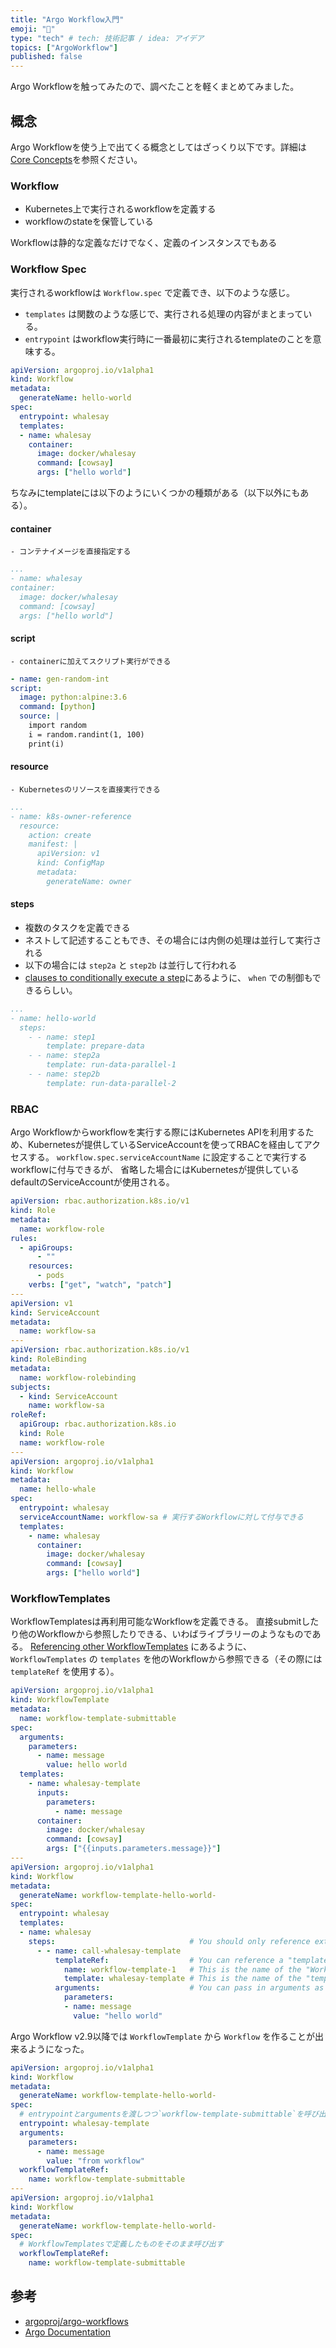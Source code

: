 ```yaml
---
title: "Argo Workflow入門"
emoji: "🦔"
type: "tech" # tech: 技術記事 / idea: アイデア
topics: ["ArgoWorkflow"]
published: false
---
```


Argo Workflowを触ってみたので、調べたことを軽くまとめてみました。

## 概念
Argo Workflowを使う上で出てくる概念としてはざっくり以下です。詳細は[Core Concepts](https://argoproj.github.io/argo-workflows/workflow-concepts/)を参照ください。

### Workflow
- Kubernetes上で実行されるworkflowを定義する
- workflowのstateを保管している

Workflowは静的な定義なだけでなく、定義のインスタンスでもある

### Workflow Spec
実行されるworkflowは `Workflow.spec` で定義でき、以下のような感じ。
- `templates` は関数のような感じで、実行される処理の内容がまとまっている。
- `entrypoint` はworkflow実行時に一番最初に実行されるtemplateのことを意味する。

```yaml
apiVersion: argoproj.io/v1alpha1
kind: Workflow
metadata:
  generateName: hello-world
spec:
  entrypoint: whalesay
  templates:
  - name: whalesay
    container:
      image: docker/whalesay
      command: [cowsay]
      args: ["hello world"]
```


ちなみにtemplateには以下のようにいくつかの種類がある（以下以外にもある）。

#### container
    - コンテナイメージを直接指定する
```yaml
...
- name: whalesay
container:
  image: docker/whalesay
  command: [cowsay]
  args: ["hello world"]
```

#### script
    - containerに加えてスクリプト実行ができる
```yaml
- name: gen-random-int
script:
  image: python:alpine:3.6
  command: [python]
  source: |
    import random
    i = random.randint(1, 100)
    print(i)
```

#### resource
    - Kubernetesのリソースを直接実行できる

```yaml
...
- name: k8s-owner-reference
  resource:
    action: create
    manifest: |
      apiVersion: v1
      kind: ConfigMap
      metadata:
        generateName: owner
```

#### steps
  - 複数のタスクを定義できる
  - ネストして記述することもでき、その場合には内側の処理は並行して実行される
  - 以下の場合には `step2a` と `step2b` は並行して行われる
  - [clauses to conditionally execute a step](https://argoproj.github.io/argo-workflows/examples/coinflip.yaml)にあるように、 `when` での制御もできるらしい。

```yaml
...
- name: hello-world
  steps:
    - - name: step1
        template: prepare-data
    - - name: step2a
        template: run-data-parallel-1
    - - name: step2b
        template: run-data-parallel-2
```

### RBAC
Argo Workflowからworkflowを実行する際にはKubernetes APIを利用するため、Kubernetesが提供しているServiceAccountを使ってRBACを経由してアクセスする。
`workflow.spec.serviceAccountName` に設定することで実行するworkflowに付与できるが、 省略した場合にはKubernetesが提供しているdefaultのServiceAccountが使用される。

```yaml
apiVersion: rbac.authorization.k8s.io/v1
kind: Role
metadata:
  name: workflow-role
rules:
  - apiGroups:
      - ""
    resources:
      - pods
    verbs: ["get", "watch", "patch"]
---
apiVersion: v1
kind: ServiceAccount
metadata:
  name: workflow-sa
---
apiVersion: rbac.authorization.k8s.io/v1
kind: RoleBinding
metadata:
  name: workflow-rolebinding
subjects:
  - kind: ServiceAccount
    name: workflow-sa
roleRef:
  apiGroup: rbac.authorization.k8s.io
  kind: Role
  name: workflow-role
---
apiVersion: argoproj.io/v1alpha1
kind: Workflow
metadata:
  name: hello-whale
spec:
  entrypoint: whalesay
  serviceAccountName: workflow-sa # 実行するWorkflowに対して付与できる
  templates:
    - name: whalesay
      container:
        image: docker/whalesay
        command: [cowsay]
        args: ["hello world"]
```

### WorkflowTemplates
WorkflowTemplatesは再利用可能なWorkflowを定義できる。
直接submitしたり他のWorkflowから参照したりできる、いわばライブラリーのようなものである。
[Referencing other WorkflowTemplates](https://argoproj.github.io/argo-workflows/workflow-templates/#referencing-other-workflowtemplates) にあるように、 `WorkflowTemplates` の `templates` を他のWorkflowから参照できる（その際には `templateRef` を使用する）。

```yaml
apiVersion: argoproj.io/v1alpha1
kind: WorkflowTemplate
metadata:
  name: workflow-template-submittable
spec:
  arguments:
    parameters:
      - name: message
        value: hello world
  templates:
    - name: whalesay-template
      inputs:
        parameters:
          - name: message
      container:
        image: docker/whalesay
        command: [cowsay]
        args: ["{{inputs.parameters.message}}"]
---
apiVersion: argoproj.io/v1alpha1
kind: Workflow
metadata:
  generateName: workflow-template-hello-world-
spec:
  entrypoint: whalesay
  templates:
  - name: whalesay
    steps:                              # You should only reference external "templates" in a "steps" or "dag" "template".
      - - name: call-whalesay-template
          templateRef:                  # You can reference a "template" from another "WorkflowTemplate" using this field
            name: workflow-template-1   # This is the name of the "WorkflowTemplate" CRD that contains the "template" you want
            template: whalesay-template # This is the name of the "template" you want to reference
          arguments:                    # You can pass in arguments as normal
            parameters:
            - name: message
              value: "hello world"
```

Argo Workflow v2.9以降では `WorkflowTemplate` から `Workflow` を作ることが出来るようになった。
```yaml
apiVersion: argoproj.io/v1alpha1
kind: Workflow
metadata:
  generateName: workflow-template-hello-world-
spec:
  # entrypointとargumentsを渡しつつ`workflow-template-submittable`を呼び出す
  entrypoint: whalesay-template
  arguments:
    parameters:
      - name: message
        value: "from workflow"
  workflowTemplateRef:
    name: workflow-template-submittable
---
apiVersion: argoproj.io/v1alpha1
kind: Workflow
metadata:
  generateName: workflow-template-hello-world-
spec:
  # WorkflowTemplatesで定義したものをそのまま呼び出す
  workflowTemplateRef:
    name: workflow-template-submittable
```

## 参考
- [argoproj/argo-workflows](https://github.com/argoproj/argo-workflows)
- [Argo Documentation](https://argoproj.github.io/argo-workflows/)
